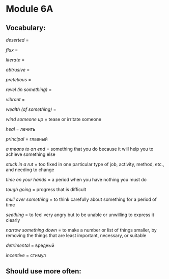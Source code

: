 
Module 6A
===

Vocabulary:
---

*deserted* =

*flux* =

*literate* =

*obtrusive* =

*pretetious* =

*revel (in something)* =

*vibrant* =

*wealth (of something)* =

*wind someone up* = tease or irritate someone

*heal* = лечить

*principal* = главный

*a means to an end* = something that you do because it will help you to achieve something else

*stuck in a rut* = too fixed in one particular type of job, activity, method, etc., and needing to change

*time on your hands* = a period when you have nothing you must do

*tough going* = progress that is difficult

*mull over something* = to think carefully about something for a period of time

*seething* = to feel very angry but to be unable or unwilling to express it clearly

*narrow something down* = to make a number or list of things smaller, by removing the things that are least important, necessary, or suitable

*detrimental* = вредный

*incentive* = стимул

Should use more often:
---
